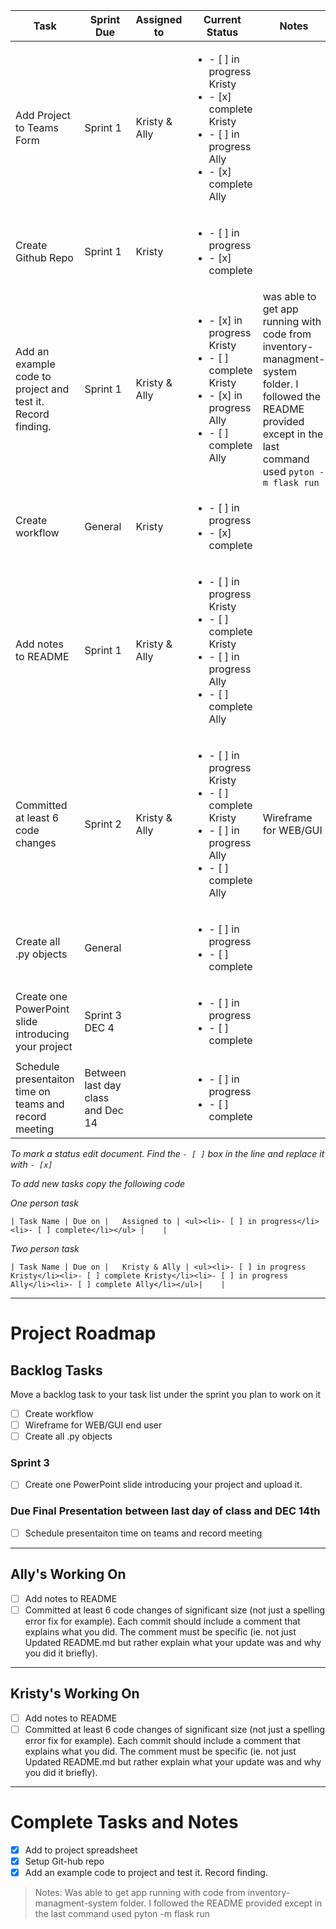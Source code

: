 | Task   |  Sprint Due   |  Assigned to   | Current Status |  Notes |
|--------|-------------|----------------|----------------|----------|
| Add Project to Teams Form | Sprint 1 |   Kristy & Ally | <ul><li>- [ ] in progress Kristy</li><li>- [x] complete Kristy</li><li>- [ ] in progress Ally</li><li>- [x] complete Ally</li></ul>|   |
| Create Github Repo | Sprint 1 |   Kristy  | <ul><li>- [ ] in progress </li><li>- [x] complete </li></ul>|   |
| Add an example code to project and test it. Record finding. | Sprint 1 |   Kristy & Ally | <ul><li>- [x] in progress Kristy</li><li>- [ ] complete Kristy</li><li>- [x] in progress Ally</li><li>- [ ] complete Ally</li></ul>| was able to get app running with code from inventory-managment-system folder. I followed the README provided except in the last command used `pyton -m flask run` |
|Create workflow | General |   Kristy | <ul><li>- [ ] in progress</li><li>- [x] complete</li></ul> |   |
| Add notes to README | Sprint 1 |   Kristy & Ally | <ul><li>- [ ] in progress Kristy</li><li>- [ ] complete Kristy</li><li>- [ ] in progress Ally</li><li>- [ ] complete Ally</li></ul> |    |
| Committed at least 6 code changes | Sprint 2 |   Kristy & Ally | <ul><li>- [ ] in progress Kristy</li><li>- [ ] complete Kristy</li><li>- [ ] in progress Ally</li><li>- [ ] complete Ally</li></ul>| Wireframe for WEB/GUI | General |   | <ul><li>- [ ] in progress</li><li>- [ ] complete</li></ul> |     |
| Create all .py objects | General |    | <ul><li>- [ ] in progress</li><li>- [ ] complete</li></ul> |    |
| Create one PowerPoint slide introducing your project | Sprint 3 DEC 4 |    | <ul><li>- [ ] in progress</li><li>- [ ] complete</li></ul> |     |
| Schedule presentaiton time on teams and record meeting | Between last day class and Dec 14 |    | <ul><li>- [ ] in progress</li><li>- [ ] complete</li></ul> |    |


*To mark a status edit document. Find the `- [ ]` box in the line and replace it with `- [x]`*

*To add new tasks copy the following code*

*One person task*
```
| Task Name | Due on |   Assigned to | <ul><li>- [ ] in progress</li><li>- [ ] complete</li></ul> |    | 
```
*Two person task*
```
| Task Name | Due on |   Kristy & Ally | <ul><li>- [ ] in progress Kristy</li><li>- [ ] complete Kristy</li><li>- [ ] in progress Ally</li><li>- [ ] complete Ally</li></ul>|    |
```
*******************************************************************************************************************************************
# Project Roadmap
## Backlog Tasks
Move a backlog task to your task list under the sprint you plan to work on it
- [ ] Create workflow
- [ ] Wireframe for WEB/GUI end user 
- [ ] Create all .py objects
### Sprint 3
- [ ] Create one PowerPoint slide introducing your project and upload it.
### Due Final Presentation between last day of class and DEC 14th
- [ ] Schedule presentaiton time on teams and record meeting
****************************************************************

## Ally's Working On 
- [ ] Add notes to README
- [ ] Committed at least 6 code changes of significant size (not just a spelling error fix for example). Each commit should include a comment that explains what you did. The comment must be specific (ie. not just Updated README.md but rather explain what your update was and why you did it briefly).

***************************************************************

## Kristy's Working On
- [ ] Add notes to README
- [ ] Committed at least 6 code changes of significant size (not just a spelling error fix for example). Each commit should include a comment that explains what you did. The comment must be specific (ie. not just Updated README.md but rather explain what your update was and why you did it briefly).

********************************************************
# Complete Tasks and Notes
- [x] Add to project spreadsheet
- [x] Setup Git-hub repo
- [x] Add an example code to project and test it. Record finding.
> Notes: Was able to get app running with code from inventory-managment-system folder. I followed the README provided except in the last command used pyton -m flask run
